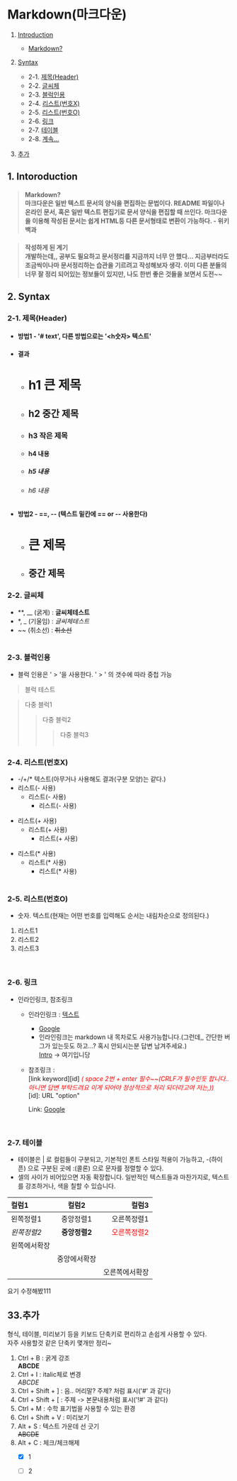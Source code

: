 # Markdown(마크다운)
1. [Introduction](#introduction)  
    - [Markdown?](#markdown)
2. [Syntax](#syntax)
    - 2-1. [제목(Header)](#header)
    - 2-2. [글씨체](#font)
    - 2-3. [블럭인용](#block)
    - 2-4. [리스트(번호X)](#listnonum)
    - 2-5. [리스트(번호O)](#listYnNum)
    - 2-6. [링크](#link)
    - 2-7. [테이블](#table)
    - 2-8. [계속...](#continue)


33. [추가](#add)


## 1. Intoroduction<a id="introduction"></a>
> #### Markdown?<a id="markdown"></a><br>마크다운은 일반 텍스트 문서의 양식을 편집하는 문법이다. README 파일이나 온라인 문서, 혹은 일반 텍스트 편집기로 문서 양식을 편집할 때 쓰인다. 마크다운을 이용해 작성된 문서는 쉽게 HTML등 다른 문서형태로 변환이 가능하다. - **위키백과**  

> #### 작성하게 된 계기<br>개발하는데,, 공부도 필요하고 문서정리를 지금까지 너무 안 했다... 지금부터라도 조금씩이나마 문서정리하는 습관을 기르려고 작성해보자 생각. 이미 다른 분들의 너무 잘 정리 되어있는 정보들이 있지만, 나도 한번 좋은 것들을 보면서 도전~~

## 2. Syntax<a id="syntax"></a>
### 2-1. 제목(Header)<a id="header"></a>
- #### 방법1 - '# text', 다른 방법으로는 '<h숫자> 텍스트'
- #### 결과
  - # h1 큰 제목
  - ## h2 중간 제목
  - ### h3 작은 제목
  - #### h4 내용
  - ##### h5 내용
  - ###### h6 내용

- #### 방법2 - ==, -- (텍스트 밑칸에 == or -- 사용한다)
  - 큰 제목 
    ==
  - 중간 제목
    --

### 2-2. 글씨체<a id="font"></a>
- **, __ (굵게) : 
  **글씨체테스트**
- *, _ (기울임) : 
  *글씨체테스트*
- ~~ (취소선) : 
  ~~취소선~~
  <br><br>
### 2-3. 블럭인용<a id="block"></a>
- 블럭 인용은 ' > '을 사용한다. ' > ' 의 갯수에 따라 중첩 가능
>블럭 테스트

>다중 블럭1
>>다중 블럭2
>>>다중 블럭3
  <br><br>

### 2-4. 리스트(번호X) <a id="listnonum"></a>
- -/+/* 텍스트(아무거나 사용해도 결과(구분 모양)는 같다.)
- 리스트(- 사용)
  - 리스트(- 사용)
    - 리스트(- 사용)
+ 리스트(+ 사용)
  + 리스트(+ 사용)
    + 리스트(+ 사용)
* 리스트(* 사용)
  * 리스트(* 사용)
    * 리스트(* 사용)
  <br>

### 2-5. 리스트(번호O)<a id="listynnum"></a>
- 숫자. 텍스트(현재는 어떤 번호를 입력해도 순서는 내림차순으로 정의된다.)  
1. 리스트1
2. 리스트2
3. 리스트3
  <br>

### 2-6. 링크<a id="link"></a>
- 인라인링크, 참조링크
  - 인라인링크 : [텍스트](참조명)
    - [Google](https://google.com)
    - 인라인링크는 markdown 내 목차로도 사용가능합니다.(그런데,, 간단한 버그가 있는듯도 하고...? 혹시 안되시는분 답변 남겨주세요.)  
      [Intro](#intro111) -> 여기입니당<a id="intro111"></a>
  - 참조링크 :  
    [link keyword][id] <span style="color:red">*( space 2번 + enter 필수~~(CRLF가 필수인듯 합니다.. 아니면 답변 부탁드려요 이게 되어야 정상적으로 처리 되더라고여 저는,))*</span>  
    [id]: URL "option"  

    Link: [Google][googlelink]  

    [googlelink]: https://google.com "Go google"
    <br>

### 2-7. 테이블<a id="table"></a>
- 테이블은 | 로 컬럼들이 구분되고, 기본적인 폰트 스타일 적용이 가능하고, -(하이픈) 으로 구분된 곳에 :(콜론) 으로 문자를 정렬할 수 있다.
- 셀의 사이가 비어있으면 자동 확장합니다. 일반적인 텍스트들과 마찬가지로, 텍스트를 강조하거나, 색을 칠할 수 있습니다.

|컬럼1|컬럼2|컬럼3|
|:---|:---:|---:|
|왼쪽정렬1|중앙정렬1|오른쪽정렬1|
|*왼쪽정렬2*|**중앙정렬2**|<span style="color:red">오른쪽정렬2</span>|
|왼쪽에서확장|||
||중앙에서확장||
|||오른쪽에서확장|

요기 수정해봤111



## **33.추가**<a id="add"></a>
형식, 테이블, 미리보기 등을 키보드 단축키로 편리하고 손쉽게 사용할 수 있다.<br>
자주 사용할것 같은 단축키 몇개만 정리~

1. Ctrl + B : 굵게 강조<br>**ABCDE**
2. Ctrl + I : italic체로 변경<br>*ABCDE*
3. Ctrl + Shift + ] : 음.. 머리말? 주제? 처럼 표시('#' 과 같다)
4. Ctrl + Shift + [ : 주제 -> 본문내용처럼 표시('!#' 과 같다)
5. Ctrl + M : 수학 표기법을 사용할 수 있는 환경<br>
6. Ctrl + Shift + V : 미리보기
7. Alt + S : 텍스트 가운데 선 긋기<br>~~ABCDE~~ 
8. Alt + C : 체크/체크해제
   - [x] 1<br>
   - [ ] 2<br>


